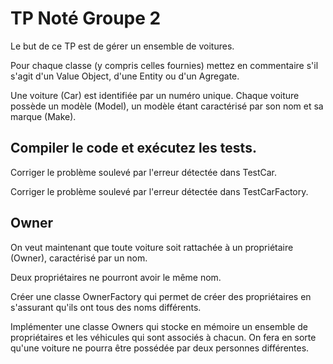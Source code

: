 # TP Noté Groupe 2

Le but de ce TP est de gérer un ensemble de voitures.

Pour chaque classe (y compris celles fournies) mettez en commentaire s'il s'agit d'un Value Object, d'une Entity ou d'un Agregate.

Une voiture (Car) est identifiée par un numéro unique. Chaque voiture possède un modèle (Model), un modèle étant caractérisé par son nom et sa marque (Make).  

## Compiler le code et exécutez les tests.
Corriger le problème soulevé par l'erreur détectée dans TestCar.

Corriger le problème soulevé par l'erreur détectée dans TestCarFactory.

## Owner
On veut maintenant que toute voiture soit rattachée à un propriétaire (Owner), caractérisé par un nom. 

Deux propriétaires ne pourront avoir le même nom.

Créer une classe OwnerFactory qui permet de créer des propriétaires en s'assurant qu'ils ont tous des noms différents. 

Implémenter une classe Owners qui stocke en mémoire un ensemble de propriétaires et les véhicules qui sont associés à chacun.
On fera en sorte qu'une voiture ne pourra être possédée par deux personnes différentes.
